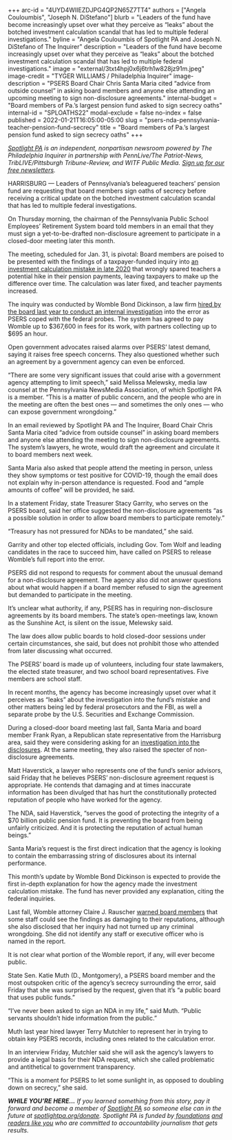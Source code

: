 +++
arc-id = "4UYD4WIIEZDJPG4QP2N65Z7TT4"
authors = ["Angela Couloumbis", "Joseph N. DiStefano"]
blurb = "Leaders of the fund have become increasingly upset over what they perceive as “leaks” about the botched investment calculation scandal that has led to multiple federal investigations."
byline = "Angela Couloumbis of Spotlight PA and Joseph N. DiStefano of The Inquirer"
description = "Leaders of the fund have become increasingly upset over what they perceive as “leaks” about the botched investment calculation scandal that has led to multiple federal investigations."
image = "external/3txt4hpj0x6j6trh1w828jz91m.jpeg"
image-credit = "TYGER WILLIAMS / Philadelphia Inquirer"
image-description = "PSERS Board Chair Chris Santa Maria cited “advice from outside counsel” in asking board members and anyone else attending an upcoming meeting to sign non-disclosure agreements."
internal-budget = "Board members of Pa.’s largest pension fund asked to sign secrecy oaths"
internal-id = "SPLOATHS22"
modal-exclude = false
no-index = false
published = 2022-01-21T16:05:00-05:00
slug = "psers-nda-pennsylvania-teacher-pension-fund-secrecy"
title = "Board members of Pa.’s largest pension fund asked to sign secrecy oaths"
+++

<a href="https://www.spotlightpa.org/"><i>Spotlight PA</i></a><i> is an independent, nonpartisan newsroom powered by The Philadelphia Inquirer in partnership with PennLive/The Patriot-News, TribLIVE/Pittsburgh Tribune-Review, and WITF Public Media. </i><a href="https://www.spotlightpa.org/newsletters"><i>Sign up for our free newsletters</i></a><i>.</i>

HARRISBURG — Leaders of Pennsylvania’s beleaguered teachers’ pension fund are requesting that board members sign oaths of secrecy before receiving a critical update on the botched investment calculation scandal that has led to multiple federal investigations.

On Thursday morning, the chairman of the Pennsylvania Public School Employees’ Retirement System board told members in an email that they must sign a yet-to-be-drafted non-disclosure agreement to participate in a closed-door meeting later this month.

The meeting, scheduled for Jan. 31, is pivotal: Board members are poised to be presented with the findings of a taxpayer-funded inquiry into <a href="https://www.spotlightpa.org/news/2021/05/pa-teacher-pension-fund-inflated-returns-how/">an investment calculation mistake in late 2020</a> that wrongly spared teachers a potential hike in their pension payments, leaving taxpayers to make up the difference over time. The calculation was later fixed, and teacher payments increased.

<script src="https://www.spotlightpa.org/embed.js" async></script><div data-spl-embed-version="1" data-spl-src="https://www.spotlightpa.org/embeds/newsletter/"></div>

The inquiry was conducted by Womble Bond Dickinson, a law firm <a href="https://www.inquirer.com/business/psers-lawyers-legal-fees-fbi-investigation-probe-20210605.html">hired by the board last year to conduct an internal investigation</a> into the error as PSERS coped with the federal probes. The system has agreed to pay Womble up to $367,600 in fees for its work, with partners collecting up to $695 an hour.

Open government advocates raised alarms over PSERS’ latest demand, saying it raises free speech concerns. They also questioned whether such an agreement by a government agency can even be enforced.

“There are some very significant issues that could arise with a government agency attempting to limit speech,” said Melissa Melewsky, media law counsel at the Pennsylvania NewsMedia Association, of which Spotlight PA is a member. “This is a matter of public concern, and the people who are in the meeting are often the best ones — and sometimes the only ones — who can expose government wrongdoing.”

In an email reviewed by Spotlight PA and The Inquirer, Board Chair Chris Santa Maria cited “advice from outside counsel” in asking board members and anyone else attending the meeting to sign non-disclosure agreements. The system’s lawyers, he wrote, would draft the agreement and circulate it to board members next week.

Santa Maria also asked that people attend the meeting in person, unless they show symptoms or test positive for COVID-19, though the email does not explain why in-person attendance is requested. Food and “ample amounts of coffee” will be provided, he said.

In a statement Friday, state Treasurer Stacy Garrity, who serves on the PSERS board, said her office suggested the non-disclosure agreements “as a possible solution in order to allow board members to participate remotely.”

“Treasury has not pressured for NDAs to be mandated,” she said.

Garrity and other top elected officials, including Gov. Tom Wolf and leading candidates in the race to succeed him, have called on PSERS to release Womble’s full report into the error.

PSERS did not respond to requests for comment about the unusual demand for a non-disclosure agreement. The agency also did not answer questions about what would happen if a board member refused to sign the agreement but demanded to participate in the meeting.

It’s unclear what authority, if any, PSERS has in requiring non-disclosure agreements by its board members. The state’s open-meetings law, known as the Sunshine Act, is silent on the issue, Melewsky said.

The law does allow public boards to hold closed-door sessions under certain circumstances, she said, but does not prohibit those who attended from later discussing what occurred.

The PSERS’ board is made up of volunteers, including four state lawmakers, the elected state treasurer, and two school board representatives. Five members are school staff.

In recent months, the agency has become increasingly upset over what it perceives as “leaks” about the investigation into the fund’s mistake and other matters being led by federal prosecutors and the FBI, as well a separate probe by the U.S. Securities and Exchange Commission.

During a closed-door board meeting last fall, Santa Maria and board member Frank Ryan, a Republican state representative from the Harrisburg area, said they were considering asking for an <a href="https://www.inquirer.com/news/psers-nda-sec-investigation-fbi-20211004.html">investigation into the disclosures</a>. At the same meeting, they also raised the specter of non-disclosure agreements.

Matt Haverstick, a lawyer who represents one of the fund’s senior advisors, said Friday that he believes PSERS’ non-disclosure agreement request is appropriate. He contends that damaging and at times inaccurate information has been divulged that has hurt the constitutionally protected reputation of people who have worked for the agency.

The NDA, said Haverstick, “serves the good of protecting the integrity of a $70 billion public pension fund. It is preventing the board from being unfairly criticized. And it is protecting the reputation of actual human beings.”

Santa Maria’s request is the first direct indication that the agency is looking to contain the embarrassing string of disclosures about its internal performance.

This month’s update by Womble Bond Dickinson is expected to provide the first in-depth explanation for how the agency made the investment calculation mistake. The fund has never provided any explanation, citing the federal inquiries.

Last fall, Womble attorney Claire J. Rauscher <a href="https://www.spotlightpa.org/news/2021/11/pa-education-pension-fund-probe-public-report/">warned board members</a> that some staff could see the findings as damaging to their reputations, although she also disclosed that her inquiry had not turned up any criminal wrongdoing. She did not identify any staff or executive officer who is named in the report.

It is not clear what portion of the Womble report, if any, will ever become public.

State Sen. Katie Muth (D., Montgomery), a PSERS board member and the most outspoken critic of the agency’s secrecy surrounding the error, said Friday that she was surprised by the request, given that it’s “a public board that uses public funds.”

<script src="https://www.spotlightpa.org/embed.js" async></script><div data-spl-embed-version="1" data-spl-src="https://www.spotlightpa.org/embeds/donate/"></div>

“I’ve never been asked to sign an NDA in my life,” said Muth. “Public servants shouldn’t hide information from the public.”

Muth last year hired lawyer Terry Mutchler to represent her in trying to obtain key PSERS records, including ones related to the calculation error.

In an interview Friday, Mutchler said she will ask the agency’s lawyers to provide a legal basis for their NDA request, which she called problematic and antithetical to government transparency.

“This is a moment for PSERS to let some sunlight in, as opposed to doubling down on secrecy,” she said.

<i><b>WHILE YOU’RE HERE...</b></i><i> If you learned something from this story, pay it forward and become a member of </i><a href="https://www.spotlightpa.org/"><i>Spotlight PA</i></a><i> so someone else can in the future at </i><a href="https://www.spotlightpa.org/donate"><i>spotlightpa.org/donate</i></a><i>. Spotlight PA is funded by</i><a href="https://www.spotlightpa.org/support"><i> foundations</i></a><i> </i><a href="https://www.spotlightpa.org/support"><i>and readers like you</i></a><i> who are committed to accountability journalism that gets results.</i>

